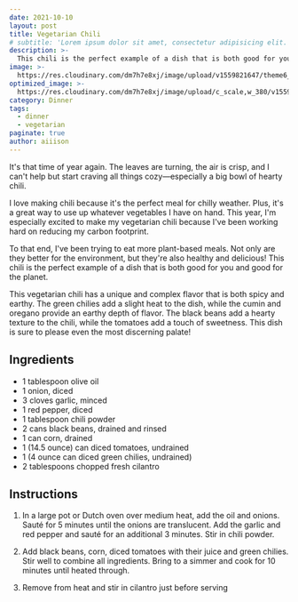 ```yaml
---
date: 2021-10-10
layout: post
title: Vegetarian Chili
# subtitle: 'Lorem ipsum dolor sit amet, consectetur adipisicing elit.'
description: >-
  This chili is the perfect example of a dish that is both good for you and good for the planet.
image: >-
  https://res.cloudinary.com/dm7h7e8xj/image/upload/v1559821647/theme6_qeeojf.jpg
optimized_image: >-
  https://res.cloudinary.com/dm7h7e8xj/image/upload/c_scale,w_380/v1559821647/theme6_qeeojf.jpg
category: Dinner
tags:
  - dinner
  - vegetarian
paginate: true
author: aiiison
---
```


It's that time of year again. The leaves are turning, the air is crisp, and I can't help but start craving all things cozy—especially a big bowl of hearty chili.

I love making chili because it's the perfect meal for chilly weather. Plus, it's a great way to use up whatever vegetables I have on hand. This year, I'm especially excited to make my vegetarian chili because I've been working hard on reducing my carbon footprint.

To that end, I've been trying to eat more plant-based meals. Not only are they better for the environment, but they're also healthy and delicious! This chili is the perfect example of a dish that is both good for you and good for the planet.

This vegetarian chili has a unique and complex flavor that is both spicy and earthy. The green chilies add a slight heat to the dish, while the cumin and oregano provide an earthy depth of flavor. The black beans add a hearty texture to the chili, while the tomatoes add a touch of sweetness. This dish is sure to please even the most discerning palate!

## Ingredients

- 1 tablespoon olive oil
- 1 onion, diced
- 3 cloves garlic, minced
- 1 red pepper, diced
- 1 tablespoon chili powder
- 2 cans black beans, drained and rinsed
- 1 can corn, drained
- 1 (14.5 ounce) can diced tomatoes, undrained
- 1 (4 ounce can diced green chilies, undrained)
- 2 tablespoons chopped fresh cilantro 

## Instructions

1. In a large pot or Dutch oven over medium heat, add the oil and onions. Sauté for 5 minutes until the onions are translucent. Add the garlic and red pepper and sauté for an additional 3 minutes. Stir in chili powder.

2. Add black beans, corn, diced tomatoes with their juice and green chilies. Stir well to combine all ingredients. Bring to a simmer and cook for 10 minutes until heated through.

3. Remove from heat and stir in cilantro just before serving

